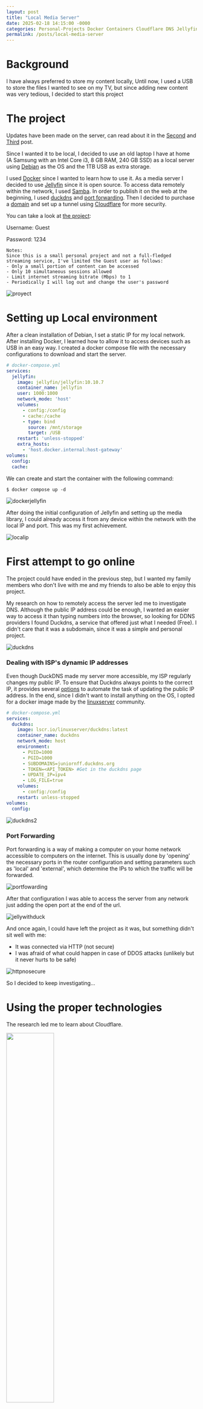 ```yaml
---
layout: post
title: "Local Media Server"
date: 2025-02-18 14:15:00 -0000
categories: Personal-Projects Docker Containers Cloudflare DNS Jellyfin Self-Hosting
permalink: /posts/local-media-server
---
```


# Background

I have always preferred to store my content locally, Until now, I used a USB to store the files I wanted to see on my TV, but since adding new content was very tedious, I decided to start this project

# The project

Updates have been made on the server, can read about it in the [Second](/posts/local-media-server-2) and [Third](/posts/local-media-server-3) post.

Since I wanted it to be local, I decided to use an old laptop I have at home (A Samsung with an Intel Core i3, 8 GB RAM, 240 GB SSD) as a local server using [Debian](https://www.debian.org/) as the OS and the 1TB USB as extra storage.

I used [Docker](https://www.docker.com/) since I wanted to learn how to use it. As a media server I decided to use [Jellyfin](https://jellyfin.org/) since it is open source. To access data remotely within the network, I used [Samba](https://www.samba.org/samba/). In order to publish it on the web at the beginning, I used [duckdns](https://www.duckdns.org/) and [port forwarding](https://portforward.com/). Then I decided to purchase a [domain](https://nehemiasfeliz.com/) and set up a tunnel using [Cloudflare](https://www.cloudflare.com/es-es/) for more security.

You can take a look at [the project](https://media.nehemiasfeliz.com/):

Username: Guest

Password: 1234

```
Notes:
Since this is a small personal project and not a full-fledged streaming service, I've limited the Guest user as follows:
- Only a small portion of content can be accessed
- Only 10 simultaneous sessions allowed
- Limit internet streaming bitrate (Mbps) to 1
- Periodically I will log out and change the user's password
```

![proyect](/assets/images/posts/localmediaserver/proyect.png)

# Setting up Local environment

After a clean installation of Debian, I set a static IP for my local network. After installing Docker, I learned how to allow it to access devices such as USB in an easy way. I created a docker compose file with the necessary configurations to download and start the server.

```yaml
# docker-compose.yml
services:
  jellyfin:
    image: jellyfin/jellyfin:10.10.7
    container_name: jellyfin
    user: 1000:1000
    network_mode: 'host'
    volumes:
      - config:/config
      - cache:/cache
      - type: bind
        source: /mnt/storage
        target: /USB
    restart: 'unless-stopped'
    extra_hosts:
      - 'host.docker.internal:host-gateway'
volumes:
  config:
  cache:
```

We can create and start the container with the following command:

`$ docker compose up -d`

![dockerjellyfin](/assets/images/posts/localmediaserver/dockerjellyfin.png)

After doing the initial configuration of Jellyfin and setting up the media library, I could already access it from any device within the network with the local IP and port. This was my first achievement.

![localip](/assets/images/posts/localmediaserver/localip.png)

# First attempt to go online

The project could have ended in the previous step, but I wanted my family members who don't live with me and my friends to also be able to enjoy this project.

My research on how to remotely access the server led me to investigate DNS. Although the public IP address could be enough, I wanted an easier way to access it than typing numbers into the browser, so looking for DDNS providers I found Duckdns, a service that offered just what I needed (Free). I didn't care that it was a subdomain, since it was a simple and personal project.

![duckdns](/assets/images/posts/localmediaserver/ducdns.png)

### Dealing with ISP's dynamic IP addresses
Even though DuckDNS made my server more accessible, my ISP regularly changes my public IP. To ensure that Duckdns always points to the correct IP, it provides several [options](https://www.duckdns.org/install.jsp) to automate the task of updating the public IP address. In the end, since I didn't want to install anything on the OS, I opted for a docker image made by the [linuxserver](https://hub.docker.com/r/linuxserver/duckdns) community.

```yaml
# docker-compose.yml
services:
  duckdns:
    image: lscr.io/linuxserver/duckdns:latest
    container_name: duckdns
    network_mode: host
    environment:
      - PUID=1000
      - PGID=1000
      - SUBDOMAINS=juniornff.duckdns.org
      - TOKEN=<API_TOKEN> #Get in the duckdns page
      - UPDATE_IP=ipv4
      - LOG_FILE=true
    volumes:
      - config:/config
    restart: unless-stopped
volumes:
  config:
```

![duckdns2](/assets/images/posts/localmediaserver/duckdns2.png)

### Port Forwarding
Port forwarding is a way of making a computer on your home network accessible to computers on the internet. This is usually done by 'opening' the necessary ports in the router configuration and setting parameters such as 'local' and 'external', which determine the IPs to which the traffic will be forwarded.

![portfowarding](/assets/images/posts/localmediaserver/portfowarding.png)

After that configuration I was able to access the server from any network just adding the open port at the end of the url.

![jellywithduck](/assets/images/posts/localmediaserver/jellywithduck.png)

And once again, I could have left the project as it was, but something didn't sit well with me:
*   It was connected via HTTP (not secure)
*   I was afraid of what could happen in case of DDOS attacks (unlikely but it never hurts to be safe)

![httpnosecure](/assets/images/posts/localmediaserver/httpnosecure.png)

So I decided to keep investigating...

# Using the proper technologies

The research led me to learn about Cloudflare.

<img src="/assets/images/posts/localmediaserver/Cloudflare_Logo.svg" width="50%" height="50%">

After understanding well how the process would be, I had to buy a domain, since although Cloudflare provided what I needed (HTTPS and DDOS protection) for free, I could not continue using DuckDNS, so I had to buy a domain, Cloudflare allows you to buy domains, which made the process of setting it up much easier.

![mydomain](/assets/images/posts/localmediaserver/mydomain.png)

The next thing to implement was their tunneling system.

### Cloudflare Tunnels
Definition:
> Cloudflare Tunnel provides you with a secure way to connect your resources to Cloudflare without a publicly routable IP address. With Tunnel, you do not send traffic to an external IP — instead, a lightweight daemon in your infrastructure (cloudflared) creates outbound-only connections to Cloudflare's global network. Cloudflare Tunnel can connect HTTP web servers, SSH servers, remote desktops, and other protocols safely to Cloudflare. This way, your origins can serve traffic through Cloudflare without being vulnerable to attacks that bypass Cloudflare. [1](https://developers.cloudflare.com/cloudflare-one/connections/connect-networks/)

Example:

![cloudflaretunnels](/assets/images/posts/localmediaserver/cloudflaretunnels.webp)

Cloudflare provides several ways to install these tunnels, as you can imagine I chose the option of doing it through docker. In this case just a docker run will be enough:

```console
$ docker run cloudflare/cloudflared:latest tunnel --no-autoupdate run --token <TOKEN>
```

![cloudflaretunnelinstaled](/assets/images/posts/localmediaserver/cloudflaretunnellinstaled.png)

With that, I'm able to create subdomains/routes that link to IP addresses on my local network, said subdomains/routes being accessed through HTTPS by SSL certificates without having to open/expose any ports on my router.

![cloudflaretunnellinked](/assets/images/posts/localmediaserver/cloudflaretunnellinked.png)

And with that, now I can say that for now, I have completed the project. A local media server for me, my family and friends.

![medianehemias](/assets/images/posts/localmediaserver/medianehemias.png)

![sslcertificate](/assets/images/posts/localmediaserver/sslcertificate.png)

# Future plans and limitations

### Problems and Limitations

The main limitation of the project is its low processing capacity due to the hardware, poor physical protection of the data and scalability.

Processes such as scanning the library, extracting metadata, or transcoding during streaming consume all the CPU's capacity., making its use very limited to simply being a very basic media player, not taking advantage of all the options that Jellyfin has.

Using an external USB as a storage medium is a simple implementation, but I know that it does not have the best read/write times and that when exposed it runs the risk of being disconnected/damaged by many factors and the loss of information that this entails.

Additionally, since it is an old laptop, its battery no longer works, so it depends exclusively on its charging cable, making any power outage cause the computer to shut down immediately.

### Solutions

The primary solution is not to depend on external power, buy a battery replacement and provide a UPS for any power outage.

The next long-term solution will be to upgrade to a computer with higher processing power, increase storage with dedicated SSDs (possibly implementing RAID for more reliability).

### Future plans

Implement [Bakcups](https://jellyfin.org/docs/general/administration/backup-and-restore) with periodic information, not about the videos themselves, but about the server configuration among other data relevant to the project.

Implement wake-up-lan so that in case of a power failure or sudden shutdown, the laptop can be turned on remotely.

Plan the migration to the new computer taking into account the recommendations/tools proposed by the [documentation](https://jellyfin.org/docs/general/administration/migrate).

Implement [LDAP Authentication](https://jellyfin.org/docs/general/server/plugins/#ldap) for the automatic management of new users with default options, thus facilitating access to new users with whom you share the project.

Considering the future change of computer, I plan to use [proxmox](https://www.proxmox.com/en/) to be able to use that power for more projects.

# Conclutions

The best thing about working in this industry is that any project you undertake, whether for personal or professional use, presents challenges and allows you to learn new technologies that will surely be useful in your next job or project.